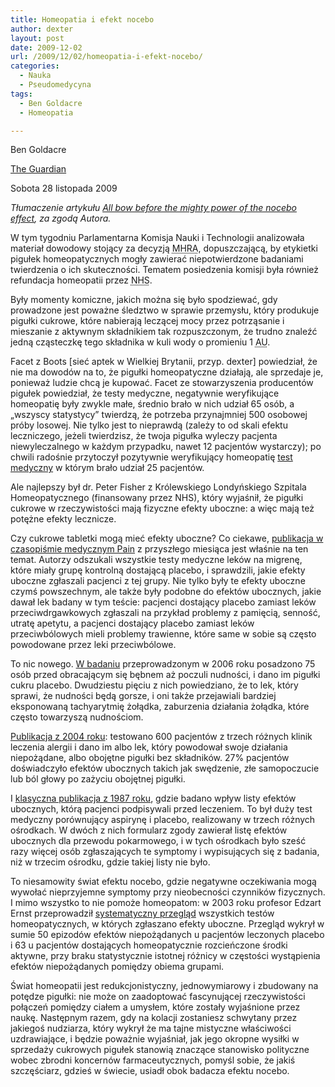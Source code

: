 ```yaml
---
title: Homeopatia i efekt nocebo
author: dexter
layout: post
date: 2009-12-02
url: /2009/12/02/homeopatia-i-efekt-nocebo/
categories:
  - Nauka
  - Pseudomedycyna
tags:
  - Ben Goldacre
  - Homeopatia

---
```

Ben Goldacre
  
[The Guardian][1]
  
Sobota 28 listopada 2009

_Tłumaczenie artykułu [All bow before the mighty power of the nocebo effect][2], za zgodą Autora._

W tym tygodniu Parlamentarna Komisja Nauki i Technologii analizowała materiał dowodowy stojący za decyzją <acronym title="Medicines and Healthcare products Regulatory Agency">MHRA</acronym>, dopuszczającą, by etykietki pigułek homeopatycznych mogły zawierać niepotwierdzone badaniami twierdzenia o ich skuteczności. Tematem posiedzenia komisji była również refundacja homeopatii przez <acronym title="National Health Service">NHS</acronym>.

<!--more-->

Były momenty komiczne, jakich można się było spodziewać, gdy prowadzone jest poważne śledztwo w sprawie przemysłu, który produkuje pigułki cukrowe, które nabierają leczącej mocy przez potrząsanie i mieszanie z aktywnym składnikiem tak rozpuszczonym, że trudno znaleźć jedną cząsteczkę tego składnika w kuli wody o promieniu 1 <acronym title="Jednostka astronomiczna, średnia odległość między Ziemią a Słońcem">AU</acronym>.

Facet z Boots [sieć aptek w Wielkiej Brytanii, przyp. dexter] powiedział, że nie ma dowodów na to, że pigułki homeopatyczne działają, ale sprzedaje je, ponieważ ludzie chcą je kupować. Facet ze stowarzyszenia producentów pigułek powiedział, że testy medyczne, negatywnie weryfikujące homeopatię były zwykle małe, średnio brało w nich udział 65 osób, a &#8222;wszyscy statystycy&#8221; twierdzą, że potrzeba przynajmniej 500 osobowej próby losowej. Nie tylko jest to nieprawdą (zależy to od skali efektu leczniczego, jeżeli twierdzisz, że twoja pigułka wyleczy pacjenta niewyleczalnego w każdym przypadku, nawet 12 pacjentów wystarczy); po chwili radośnie przytoczył pozytywnie weryfikujący homeopatię [test medyczny][3] w którym brało udział 25 pacjentów.

Ale najlepszy był dr. Peter Fisher z Królewskiego Londyńskiego Szpitala Homeopatycznego (finansowany przez NHS), który wyjaśnił, że pigułki cukrowe w rzeczywistości mają fizyczne efekty uboczne: a więc mają też potężne efekty lecznicze.

Czy cukrowe tabletki mogą mieć efekty uboczne? Co ciekawe, [publikacja w czasopiśmie medycznym Pain][4] z przyszłego miesiąca jest właśnie na ten temat. Autorzy odszukali wszystkie testy medyczne leków na migrenę, które miały grupę kontrolną dostającą placebo, i sprawdzili, jakie efekty uboczne zgłaszali pacjenci z tej grupy. Nie tylko były te efekty uboczne czymś powszechnym, ale także były podobne do efektów ubocznych, jakie dawał lek badany w tym teście: pacjenci dostający placebo zamiast leków przeciwdrgawkowych zgłaszali na przykład problemy z pamięcią, senność, utratę apetytu, a pacjenci dostający placebo zamiast leków przeciwbólowych mieli problemy trawienne, które same w sobie są często powodowane przez leki przeciwbólowe.

To nic nowego. [W badaniu][5] przeprowadzonym w 2006 roku posadzono 75 osób przed obracającym się bębnem aż poczuli nudności, i dano im pigułki cukru placebo. Dwudziestu pięciu z nich powiedziano, że to lek, który sprawi, że nudności będą gorsze, i oni także przejawiali bardziej eksponowaną tachyarytmię żołądka, zaburzenia działania żołądka, które często towarzyszą nudnościom.

[Publikacja z 2004 roku][6]: testowano 600 pacjentów z trzech różnych klinik leczenia alergii i dano im albo lek, który powodował swoje działania niepożądane, albo obojętne pigułki bez składników. 27% pacjentów doświadczyło efektów ubocznych takich jak swędzenie, złe samopoczucie lub ból głowy po zażyciu obojętnej pigułki.

I [klasyczna publikacja z 1987 roku][7], gdzie badano wpływ listy efektów ubocznych, którą pacjenci podpisywali przed leczeniem. To był duży test medyczny porównujący aspirynę i placebo, realizowany w trzech różnych ośrodkach. W dwóch z nich formularz zgody zawierał listę efektów ubocznych dla przewodu pokarmowego, i w tych ośrodkach było sześć razy więcej osób zgłaszających te symptomy i wypisujących się z badania, niż w trzecim ośrodku, gdzie takiej listy nie było.

To niesamowity świat efektu nocebo, gdzie negatywne oczekiwania mogą wywołać nieprzyjemne symptomy przy nieobecności czynników fizycznych. I mimo wszystko to nie pomoże homeopatom: w 2003 roku profesor Edzart Ernst przeprowadził [systematyczny przegląd][8] wszystkich testów homeopatycznych, w których zgłaszano efekty uboczne. Przegląd wykrył w sumie 50 epizodów efektów niepożądanych u pacjentów leczonych placebo i 63 u pacjentów dostających homeopatycznie rozcieńczone środki aktywne, przy braku statystycznie istotnej różnicy w częstości wystąpienia efektów niepożądanych pomiędzy obiema grupami.

Świat homeopatii jest redukcjonistyczny, jednowymiarowy i zbudowany na potędze pigułki: nie może on zaadoptować fascynującej rzeczywistości połączeń pomiędzy ciałem a umysłem, które zostały wyjaśnione przez naukę. Następnym razem, gdy na kolacji zostaniesz schwytany przez jakiegoś nudziarza, który wykrył że ma tajne mistyczne właściwości uzdrawiające, i będzie poważnie wyjaśniał, jak jego okropne wysiłki w sprzedaży cukrowych pigułek stanowią znaczące stanowisko polityczne wobec zbrodni koncernów farmaceutycznych, pomyśl sobie, że jakiś szczęściarz, gdzieś w świecie, usiadł obok badacza efektu nocebo.

 [1]: http://www.guardian.co.uk/
 [2]: http://www.badscience.net/2009/11/all-bow-before-the-mighty-power-of-the-nocebo-effect/
 [3]: http://content.karger.com/produktedb/produkte.asp?typ=fulltext&file=000209386
 [4]: http://www.painjournalonline.com/article/S0304-3959%2809%2900399-6/abstract
 [5]: http://www.psychosomaticmedicine.org/cgi/content/abstract/68/3/478
 [6]: http://www.ncbi.nlm.nih.gov/pubmed/15301298
 [7]: http://www.ncbi.nlm.nih.gov/pubmed/3621780?dopt=Abstract
 [8]: http://dx.doi.org/10.1016/S1475-4916(03)00007-9